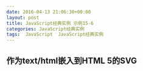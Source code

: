 ```yaml
---
date: 2016-04-13 21:06:30+00:00
layout: post
title: JavaScript经典实例 示例15-6
categories: JavaScript经典实例
tags:  JavaScript  JavaScript经典实例
---
```


作为text/html嵌入到HTML 5的SVG
----------------

<html>
    <head>
        <title>SVG</title>
        <meta charset="utf-8" />
        <script type="text/javascript">
        
            // 设置元素onclick事件处理程序
            window.onload = function() {
                var circle = document.getElementById('redcircle');
                
                // onclick事件处理程序，修改圆的半径
                circle.onclick = function() {
                    var r = parseInt(this.getAttributeNS(null, 'r'));
                    
                    r -= 10;
                    circle.setAttributeNS('', 'r', r);
                    var dc = document.getElementsByTagNameNS('http://purl.org/dc/elements/1.1/', 'title');
                    
                    for (var i = 0; i < dc.length; i++) {
                        var str = dc.item(i).namespaceURI + '' + dc.item(i).prefix + '' + dc.item(i).localName + '' + dc.item(i).textContent;
                        
                        alert(str);
                    }
                    
                }
                
            }
        </script>
    </head>
    <body>
        <h1>SVG</h1>
        <p>This is <code>text/html</code>!</p>
        <h2>SVG</h2>
        <svg id="svgelem" height="800" xmlns="http://www.w3.org/2000/svg">
            <circle id="redcircle" cx="300" cy="300" r="300" fill="red" />
            <metadata>
                <rdf:RDF xmlns:cc="http://web.resource.org/cc/" xmlns:dc="http://purl.org/dc/element/1.1/" xmlns:rdf="http://www.w3.org/1999/02/22-rdf-syntax-ns#">
                    <cc:Work rdf:about="">
                        <dc:title>Sizing Red Circle</dc:title>
                        <dc:description></dc:description>
                        <dc:subject>
                            <rdf:Bag>
                                <rdf:li>circle</rdf:li>
                                <rdf:li>red</rdf:li>
                                <rdf:li>graphic</rdf:li>
                            </rdf:Bag>
                        </dc:subject>
                        <dc:publisher>
                            <cc:Agent rdf:about="http://www.openclipart.org">
                                <dc:title>Testing RDF in SVG</dc:title>
                            </cc:Agent>
                        </dc:publisher>
                        <dc:creator>
                            <cc:Agent>
                                <dc:title id="title">Testing</dc:title>
                            </cc:Agent>
                        </dc:creator>
                        <dc:rights>
                            <cc:Agent>
                                <dc:title>Testing</dc:title>
                            </cc:Agent>
                        </dc:rights>
                        <dc:date></dc:date>
                        <dc:format>image/svg+xml</dc:format>
                        <dc:type rdf:resource="http://purl.org/dc/dcmitype/StillImage" />
                        <cc:license rdf:resource="http://web.resource.org/cc/PublicDomain" />
                        <dc:language>en</dc:language>
                    </cc:Work>
                    <cc:License rdf:about="http://web.resource.org/cc/PublicDomain">
                        <cc:permits rdf:resource="http://web.resource.org/cc/Reproduction" />
                        <cc:permits rdf:resource="http://web.resource.org/cc/Distribution" />
                        <cc:permits rdf:resource="http://web.resource.org/cc/DerivativeWorks" />
                    </cc:License>
                </rdf:RDF>
            </metadata>
        </svg>
    </body>
</html>

源码如下：

{% highlight yaml %} 
<!DOCTYPE html>
<html>
    <head>
        <title>SVG</title>
        <meta charset="utf-8" />
        <script type="text/javascript">
        
            // 设置元素onclick事件处理程序
            window.onload = function() {
                var circle = document.getElementById('redcircle');
                
                // onclick事件处理程序，修改圆的半径
                circle.onclick = function() {
                    var r = parseInt(this.getAttributeNS(null, 'r'));
                    
                    r -= 10;
                    circle.setAttributeNS('', 'r', r);
                    var dc = document.getElementsByTagNameNS('http://purl.org/dc/elements/1.1/', 'title');
                    
                    for (var i = 0; i < dc.length; i++) {
                        var str = dc.item(i).namespaceURI + '' + dc.item(i).prefix + '' + dc.item(i).localName + '' + dc.item(i).textContent;
                        
                        alert(str);
                    }
                    
                }
                
            }
        </script>
    </head>
    <body>
        <h1>SVG</h1>
        <p>This is <code>text/html</code>!</p>
        <h2>SVG</h2>
        <svg id="svgelem" height="800" xmlns="http://www.w3.org/2000/svg">
            <circle id="redcircle" cx="300" cy="300" r="300" fill="red" />
            <metadata>
                <rdf:RDF xmlns:cc="http://web.resource.org/cc/" xmlns:dc="http://purl.org/dc/element/1.1/" xmlns:rdf="http://www.w3.org/1999/02/22-rdf-syntax-ns#">
                    <cc:Work rdf:about="">
                        <dc:title>Sizing Red Circle</dc:title>
                        <dc:description></dc:description>
                        <dc:subject>
                            <rdf:Bag>
                                <rdf:li>circle</rdf:li>
                                <rdf:li>red</rdf:li>
                                <rdf:li>graphic</rdf:li>
                            </rdf:Bag>
                        </dc:subject>
                        <dc:publisher>
                            <cc:Agent rdf:about="http://www.openclipart.org">
                                <dc:title>Testing RDF in SVG</dc:title>
                            </cc:Agent>
                        </dc:publisher>
                        <dc:creator>
                            <cc:Agent>
                                <dc:title id="title">Testing</dc:title>
                            </cc:Agent>
                        </dc:creator>
                        <dc:rights>
                            <cc:Agent>
                                <dc:title>Testing</dc:title>
                            </cc:Agent>
                        </dc:rights>
                        <dc:date></dc:date>
                        <dc:format>image/svg+xml</dc:format>
                        <dc:type rdf:resource="http://purl.org/dc/dcmitype/StillImage" />
                        <cc:license rdf:resource="http://web.resource.org/cc/PublicDomain" />
                        <dc:language>en</dc:language>
                    </cc:Work>
                    <cc:License rdf:about="http://web.resource.org/cc/PublicDomain">
                        <cc:permits rdf:resource="http://web.resource.org/cc/Reproduction" />
                        <cc:permits rdf:resource="http://web.resource.org/cc/Distribution" />
                        <cc:permits rdf:resource="http://web.resource.org/cc/DerivativeWorks" />
                    </cc:License>
                </rdf:RDF>
            </metadata>
        </svg>
    </body>
</html>
{% endhighlight %}

